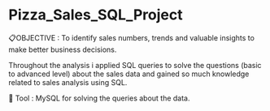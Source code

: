 # Pizza_Sales_SQL_Project

📋OBJECTIVE : To identify sales numbers, trends and valuable insights to make better business decisions.
 
Throughout the analysis i applied SQL queries to solve the questions (basic to advanced level) about the sales data and gained so much knowledge related to sales analysis using SQL. 

📌 Tool : MySQL for solving the queries about the data.
